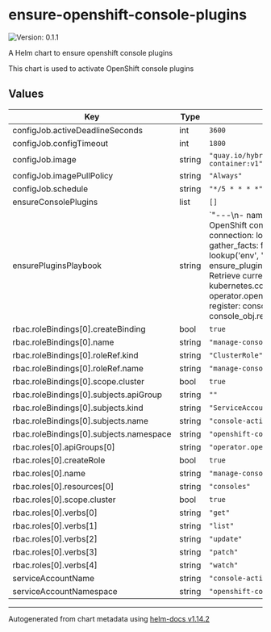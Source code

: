 # ensure-openshift-console-plugins

![Version: 0.1.1](https://img.shields.io/badge/Version-0.1.1-informational?style=flat-square)

A Helm chart to ensure openshift console plugins

This chart is used to activate OpenShift console plugins

## Values

| Key | Type | Default | Description |
|-----|------|---------|-------------|
| configJob.activeDeadlineSeconds | int | `3600` |  |
| configJob.configTimeout | int | `1800` |  |
| configJob.image | string | `"quay.io/hybridcloudpatterns/imperative-container:v1"` |  |
| configJob.imagePullPolicy | string | `"Always"` |  |
| configJob.schedule | string | `"*/5 * * * *"` |  |
| ensureConsolePlugins | list | `[]` |  |
| ensurePluginsPlaybook | string | `"---\n- name: Ensure plugins for OpenShift console\n  become: false\n  connection: local\n  hosts: localhost\n  gather_facts: false\n  vars:\n    kubeconfig: \"{{ lookup('env', 'KUBECONFIG') }}\"\n    ensure_plugins: []\n  tasks:\n    - name: Retrieve current console object\n      kubernetes.core.k8s_info:\n        api_version: operator.openshift.io/v1\n        kind: Console\n      register: console_obj\n      until: console_obj.resources | length == 1\n      retries: 20\n      delay: 5\n\n    - name: Retrieve current plugins\n      ansible.builtin.set_fact:\n        current_plugins: \"{{ console_obj.resources[0].spec.plugins }}\"\n\n    - name: Calculate new plugins\n      ansible.builtin.set_fact:\n        new_plugins: \"{{ (current_plugins + ensure_plugins) | unique() }}\"\n\n    - name: Ensure the new plugin list\n      kubernetes.core.k8s:\n        definition: \"{{ console_obj.resources[0] | combine({'spec': { 'plugins': new_plugins }}) }}\"\n        state: present\n      when: new_plugins != current_plugins"` |  |
| rbac.roleBindings[0].createBinding | bool | `true` |  |
| rbac.roleBindings[0].name | string | `"manage-console-plugins"` |  |
| rbac.roleBindings[0].roleRef.kind | string | `"ClusterRole"` |  |
| rbac.roleBindings[0].roleRef.name | string | `"manage-console-plugins"` |  |
| rbac.roleBindings[0].scope.cluster | bool | `true` |  |
| rbac.roleBindings[0].subjects.apiGroup | string | `""` |  |
| rbac.roleBindings[0].subjects.kind | string | `"ServiceAccount"` |  |
| rbac.roleBindings[0].subjects.name | string | `"console-activate-sa"` |  |
| rbac.roleBindings[0].subjects.namespace | string | `"openshift-console"` |  |
| rbac.roles[0].apiGroups[0] | string | `"operator.openshift.io"` |  |
| rbac.roles[0].createRole | bool | `true` |  |
| rbac.roles[0].name | string | `"manage-console-plugins"` |  |
| rbac.roles[0].resources[0] | string | `"consoles"` |  |
| rbac.roles[0].scope.cluster | bool | `true` |  |
| rbac.roles[0].verbs[0] | string | `"get"` |  |
| rbac.roles[0].verbs[1] | string | `"list"` |  |
| rbac.roles[0].verbs[2] | string | `"update"` |  |
| rbac.roles[0].verbs[3] | string | `"patch"` |  |
| rbac.roles[0].verbs[4] | string | `"watch"` |  |
| serviceAccountName | string | `"console-activate-sa"` |  |
| serviceAccountNamespace | string | `"openshift-console"` |  |

----------------------------------------------
Autogenerated from chart metadata using [helm-docs v1.14.2](https://github.com/norwoodj/helm-docs/releases/v1.14.2)
